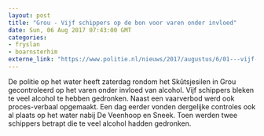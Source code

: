 ```yaml
---
layout: post
title: "Grou - Vijf schippers op de bon voor varen onder invloed"
date: Sun, 06 Aug 2017 07:43:00 GMT
categories: 
- fryslan 
- boarnsterhim 
externe_link: "https://www.politie.nl/nieuws/2017/augustus/6/01---vijf-schippers-op-de-bon-voor-varen-onder-invloed.html"
---
```


De politie op het water heeft zaterdag rondom het Skûtsjesilen in Grou gecontroleerd op het varen onder invloed van alcohol. Vijf schippers bleken te veel alcohol te hebben gedronken. Naast een vaarverbod werd ook proces-verbaal opgemaakt. Een dag eerder vonden dergelijke controles ook al plaats op het water nabij De Veenhoop en Sneek.  Toen werden twee schippers betrapt die te veel alcohol hadden gedronken.
